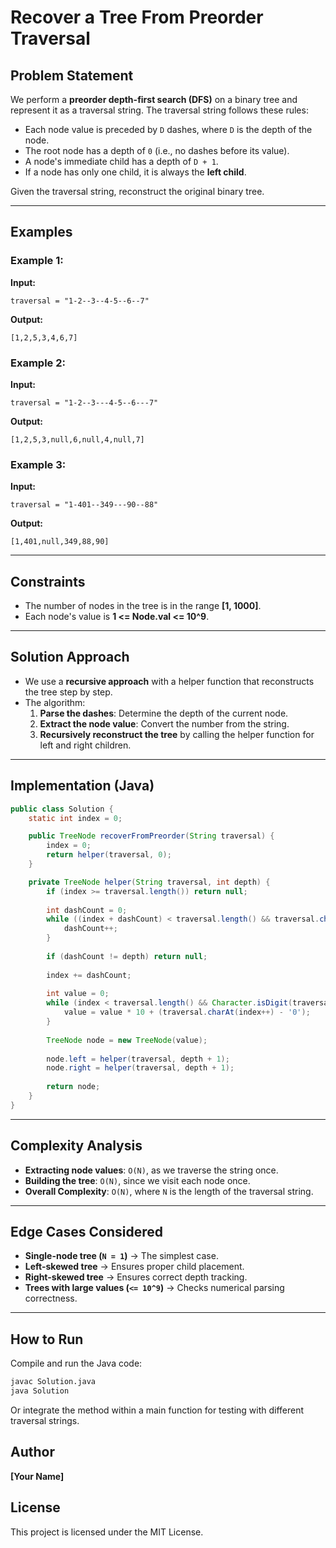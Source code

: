 # Recover a Tree From Preorder Traversal  

## Problem Statement
We perform a **preorder depth-first search (DFS)** on a binary tree and represent it as a traversal string. The traversal string follows these rules:
- Each node value is preceded by `D` dashes, where `D` is the depth of the node.
- The root node has a depth of `0` (i.e., no dashes before its value). 
- A node's immediate child has a depth of `D + 1`.
- If a node has only one child, it is always the **left child**.
 
Given the traversal string, reconstruct the original binary tree.

---    
 
## Examples
### Example 1:
**Input:**
```plaintext
traversal = "1-2--3--4-5--6--7"
```
**Output:**
```plaintext
[1,2,5,3,4,6,7]
```

### Example 2:
**Input:**
```plaintext
traversal = "1-2--3---4-5--6---7"
```
**Output:**
```plaintext
[1,2,5,3,null,6,null,4,null,7]
```

### Example 3:
**Input:**
```plaintext
traversal = "1-401--349---90--88"
```
**Output:**
```plaintext
[1,401,null,349,88,90]
```

---

## Constraints
- The number of nodes in the tree is in the range **[1, 1000]**.
- Each node's value is **1 <= Node.val <= 10^9**.

---

## Solution Approach
- We use a **recursive approach** with a helper function that reconstructs the tree step by step.
- The algorithm:
  1. **Parse the dashes**: Determine the depth of the current node.
  2. **Extract the node value**: Convert the number from the string.
  3. **Recursively reconstruct the tree** by calling the helper function for left and right children.

---

## Implementation (Java)
```java
public class Solution {
    static int index = 0;

    public TreeNode recoverFromPreorder(String traversal) {
        index = 0;
        return helper(traversal, 0);
    }

    private TreeNode helper(String traversal, int depth) {
        if (index >= traversal.length()) return null;
        
        int dashCount = 0;  
        while ((index + dashCount) < traversal.length() && traversal.charAt(index + dashCount) == '-') {
            dashCount++;
        }
        
        if (dashCount != depth) return null;
        
        index += dashCount;
        
        int value = 0;
        while (index < traversal.length() && Character.isDigit(traversal.charAt(index))) {
            value = value * 10 + (traversal.charAt(index++) - '0');
        }
        
        TreeNode node = new TreeNode(value);
        
        node.left = helper(traversal, depth + 1);
        node.right = helper(traversal, depth + 1);
        
        return node;
    }
}
```

---

## Complexity Analysis
- **Extracting node values**: `O(N)`, as we traverse the string once.
- **Building the tree**: `O(N)`, since we visit each node once.
- **Overall Complexity**: `O(N)`, where `N` is the length of the traversal string.

---

## Edge Cases Considered
- **Single-node tree (`N = 1`)** → The simplest case.
- **Left-skewed tree** → Ensures proper child placement.
- **Right-skewed tree** → Ensures correct depth tracking.
- **Trees with large values (`<= 10^9`)** → Checks numerical parsing correctness.

---

## How to Run
Compile and run the Java code:
```sh
javac Solution.java
java Solution
```
Or integrate the method within a main function for testing with different traversal strings.

## Author
**[Your Name]**

## License
This project is licensed under the MIT License.

